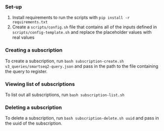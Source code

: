### Set-up
1. Install requirements to run the scripts with `pip install -r requirements.txt`
2. Create a `scripts/config.sh` file that contains all of the inputs defined in `scripts/config-template.sh`
   and replace the placeholder values with real values

### Creating a subscription
To create a subscription, run `bash subscription-create.sh v3_queries/smartseq2-query.json` and pass in the path to the file containing the query to register.

### Viewing list of subscriptions
To list out all subscriptions, run `bash subscription-list.sh`

### Deleting a subscription
To delete a subscription, run `bash subscription-delete.sh uuid` and pass in the uuid of the subscription.
